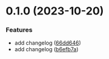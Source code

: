 # 0.1.0 (2023-10-20)


### Features

* add changelog ([66dd646](https://github.com/srlehto/greetings-ci/commit/66dd646402cb706bdb9687e3da9bee5d25faa28a))
* add changelog ([b6efb7a](https://github.com/srlehto/greetings-ci/commit/b6efb7a32726a1915737b09770b4b75aa32edc75))



